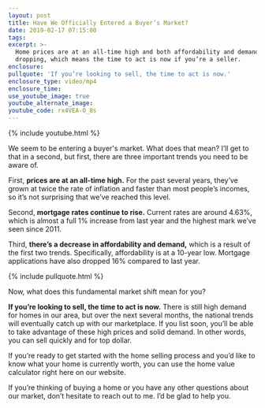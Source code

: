 ```yaml
---
layout: post
title: Have We Officially Entered a Buyer’s Market?
date: 2019-02-17 07:15:00
tags:
excerpt: >-
  Home prices are at an all-time high and both affordability and demand are
  dropping, which means the time to act is now if you’re a seller.
enclosure:
pullquote: 'If you’re looking to sell, the time to act is now.'
enclosure_type: video/mp4
enclosure_time:
use_youtube_image: true
youtube_alternate_image:
youtube_code: rx4VEA-O_8s
---
```


{% include youtube.html %}

We seem to be entering a buyer's market. What does that mean? I’ll get to that in a second, but first, there are three important trends you need to be aware of.

First, **prices are at an all-time high.** For the past several years, they’ve grown at twice the rate of inflation and faster than most people’s incomes, so it’s not surprising that we’ve reached this level.

Second, **mortgage rates continue to rise.** Current rates are around 4.63%, which is almost a full 1% increase from last year and the highest mark we’ve seen since 2011.

Third, **there’s a decrease in affordability and demand,** which is a result of the first two trends. Specifically, affordability is at a 10-year low. Mortgage applications have also dropped 16% compared to last year.

{% include pullquote.html %}

Now, what does this fundamental market shift mean for you?

**If you’re looking to sell, the time to act is now.** There is still high demand for homes in our area, but over the next several months, the national trends will eventually catch up with our marketplace. If you list soon, you’ll be able to take advantage of these high prices and solid demand. In other words, you can sell quickly and for top dollar.

If you’re ready to get started with the home selling process and you’d like to know what your home is currently worth, you can use the home value calculator right here on our website.

If you’re thinking of buying a home or you have any other questions about our market, don’t hesitate to reach out to me. I’d be glad to help you.